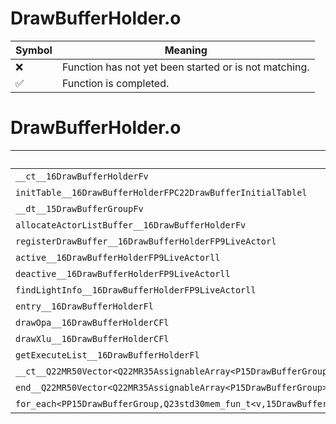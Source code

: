 # DrawBufferHolder.o
| Symbol | Meaning 
| ------------- | ------------- 
| :x: | Function has not yet been started or is not matching. 
| :white_check_mark: | Function is completed. 


# DrawBufferHolder.o
| Symbol | Decompiled? |
| ------------- | ------------- |
| `__ct__16DrawBufferHolderFv` | :x: |
| `initTable__16DrawBufferHolderFPC22DrawBufferInitialTablel` | :x: |
| `__dt__15DrawBufferGroupFv` | :x: |
| `allocateActorListBuffer__16DrawBufferHolderFv` | :x: |
| `registerDrawBuffer__16DrawBufferHolderFP9LiveActorl` | :x: |
| `active__16DrawBufferHolderFP9LiveActorll` | :x: |
| `deactive__16DrawBufferHolderFP9LiveActorll` | :x: |
| `findLightInfo__16DrawBufferHolderFP9LiveActorll` | :x: |
| `entry__16DrawBufferHolderFl` | :x: |
| `drawOpa__16DrawBufferHolderCFl` | :x: |
| `drawXlu__16DrawBufferHolderCFl` | :x: |
| `getExecuteList__16DrawBufferHolderFl` | :x: |
| `__ct__Q22MR50Vector<Q22MR35AssignableArray<P15DrawBufferGroup>>Fv` | :x: |
| `end__Q22MR50Vector<Q22MR35AssignableArray<P15DrawBufferGroup>>Fv` | :x: |
| `for_each<PP15DrawBufferGroup,Q23std30mem_fun_t<v,15DrawBufferGroup>>__3stdFPP15DrawBufferGroupPP15DrawBufferGroupQ23std30mem_fun_t<v,15DrawBufferGroup>_Q23std30mem_fun_t<v,15DrawBufferGroup>` | :x: |
